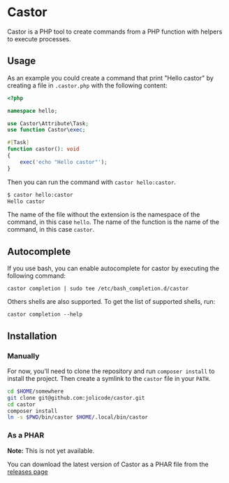 # Castor

Castor is a PHP tool to create commands from a PHP function with helpers to
execute processes.

## Usage

As an example you could create a command that print "Hello castor" by creating a
file in `.castor.php` with the following content:

```php
<?php

namespace hello;

use Castor\Attribute\Task;
use function Castor\exec;

#[Task]
function castor(): void
{
    exec('echo "Hello castor"');
}
```

Then you can run the command with `castor hello:castor`.

```bash
$ castor hello:castor
Hello castor
```

The name of the file without the extension is the namespace of the command, in
this case `hello`. The name of the function is the name of the command, in this
case `castor`.

## Autocomplete

If you use bash, you can enable autocomplete for castor by executing the following command:

```
castor completion | sudo tee /etc/bash_completion.d/castor
```

Others shells are also supported. To get the list of supported shells, run:
```
castor completion --help
```

## Installation

### Manually

For now, you'll need to clone the repository and run `composer install` to
install the project. Then create a symlink to the `castor` file in your `PATH`.

```bash
cd $HOME/somewhere
git clone git@github.com:jolicode/castor.git
cd castor
composer install
ln -s $PWD/bin/castor $HOME/.local/bin/castor
```

### As a PHAR

**Note:** This is not yet available.

You can download the latest version of Castor as a PHAR file from the [releases
page](https://github.com/jolicode/castor/releases)

